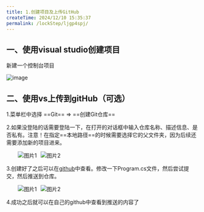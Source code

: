 ```yaml
---
title: 1.创建项目及上传GitHub
createTime: 2024/12/10 15:35:37
permalink: /lockStep/ljgp4spj/
---
```

<style>
  .my-h {
        /* height: 5px; */
        /* display: flex;     
        align-items: center; */
  }
  .my-image {
    margin-left: 30px;
    width: 500px;
    height: auto;
  }
  .left2 {
    margin-left: 30px;
  }
</style>

## 一、使用visual studio创建项目
<p class="my-h">新建一个控制台项目</p>

![image](https://oss.dyx666.icu/image/server/create1.png)

## 二、使用vs上传到gitHub（可选）

  <span class=".left2" />1.菜单栏中选择 ==Git== => ==创建Git仓库==
  <div class="my-h" />

  <span class=".left2" />2.如果没登陆的话需要登陆一下，在打开的对话框中输入仓库名称、描述信息、是否私有。注意！在指定==本地路径==的时候需要选择它的父文件夹，因为后续还需要添加新的项目进来。  
  <div class="my-h" />

  <div style="display: flex;width: 300px;margin-left: 30px;">
    <img src="https://oss.dyx666.icu/image/server/git/gitCreate1.png" alt="图片1" style="margin-right: 10px;"/>
    <img src="https://oss.dyx666.icu/image/server/git/gitCreate2.png" alt="图片2"/>
  </div>

  <span class=".left2" />3.创建好了之后可以在[github](https://github.com)中查看。修改一下Program.cs文件，然后尝试提交，然后推送到仓库。

  <div style="display: flex;width: 350px;margin-left: 30px;">
    <img src="https://oss.dyx666.icu/image/server/git/gitPush1.png" alt="图片1" style="margin-right: 10px;"/>
    <img src="https://oss.dyx666.icu/image/server/git/gitPush2.png" alt="图片2"/>
  </div>
  
  <span class=".left2" />4.成功之后就可以在自己的github中查看到推送的内容了
